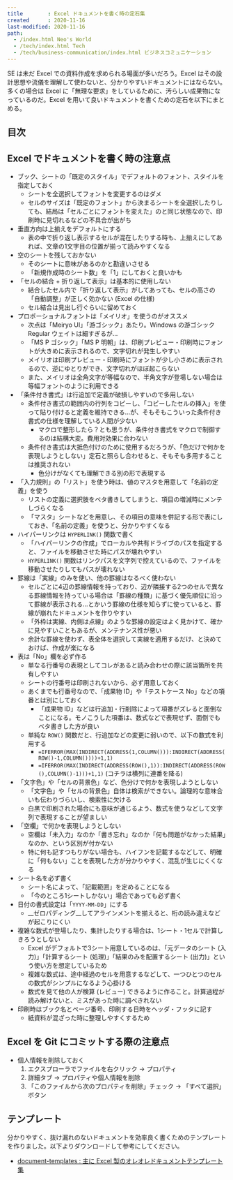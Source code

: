 ```yaml
---
title        : Excel ドキュメントを書く時の定石集
created      : 2020-11-16
last-modified: 2020-11-16
path:
  - /index.html Neo's World
  - /tech/index.html Tech
  - /tech/business-communication/index.html ビジネスコミュニケーション
---
```


SE は未だ Excel での資料作成を求められる場面が多いだろう。Excel はその設計思想や流儀を理解して使わないと、分かりやすいドキュメントにはならない。多くの場合は Excel に「無理な要求」をしているために、汚らしい成果物になっているのだ。Excel を用いて良いドキュメントを書くための定石を以下にまとめる。


## 目次


## Excel でドキュメントを書く時の注意点

- ブック、シートの「既定のスタイル」でデフォルトのフォント、スタイルを指定しておく
  - シートを全選択してフォントを変更するのはダメ
  - セルのサイズは「既定のフォント」から決まるシートを全選択したりしても、結局は「セルごとにフォントを変えた」のと同じ状態なので、印刷時に見切れるなどの不具合が出がち
- 垂直方向は上揃えをデフォルトにする
  - 表の中で折り返し表示するセルが混在したりする時も、上揃えにしてあれば、文章の1文字目の位置が揃って読みやすくなる
- 空のシートを残しておかない
  - そのシートに意味があるのかと勘違いさせる
  - 「新規作成時のシート数」を「1」にしておくと良いかも
- 「セルの結合 + 折り返して表示」は基本的に使用しない
  - 結合したセル内で「折り返して表示」がしてあっても、セルの高さの「自動調整」が正しく効かない (Excel の仕様)
  - セル結合は見出し行ぐらいに留めておく
- プロポーショナルフォントは「メイリオ」を使うのがオススメ
  - 次点は「Meiryo UI」「游ゴシック」あたり。Windows の游ゴシック Regular ウェイトは細すぎるが…
  - 「MS P ゴシック」「MS P 明朝」は、印刷プレビュー・印刷時にフォントが大きめに表示されるので、文字切れが発生しやすい
  - メイリオは印刷プレビュー・印刷時にフォントが少し小さめに表示されるので、逆にゆとりができ、文字切れがほぼ起こらない
  - また、メイリオは全角文字が等幅なので、半角文字が登場しない場合は等幅フォントのように利用できる
- 「条件付き書式」は行追加で定義が破損しやすいので多用しない
  - 条件付き書式の範囲内の行列をコピーし、「コピーしたセルの挿入」を使って貼り付けると定義を維持できる…が、そもそもこういった条件付き書式の仕様を理解している人間が少ない
      - マクロで整形したら？とも思うが、条件付き書式をマクロで制御するのは結構大変。費用対効果に合わない
  - 条件付き書式は大抵色付けのために使用するだろうが、「色だけで何かを表現しようとしない」定石と照らし合わせると、そもそも多用することは推奨されない
      - 色分けがなくても理解できる別の形で表現する
- 「入力規則」の「リスト」を使う時は、値のマスタを用意して「名前の定義」を使う
  - リストの定義に選択肢をベタ書きしてしまうと、項目の増減時にメンテしづらくなる
  - 「マスタ」シートなどを用意し、その項目の意味を併記する形で表にしておき、「名前の定義」を使うと、分かりやすくなる
- ハイパーリンクは `HYPERLINK()` 関数で書く
  - 「ハイパーリンクの作成」でローカルや共有ドライブのパスを指定すると、ファイルを移動させた時にパスが壊れやすい
  - `HYPERLINK()` 関数はリンクパスを文字列で控えているので、ファイルを移動させたりしてもパスが壊れない
- 罫線は「実線」のみを使い、他の罫線はなるべく使わない
  - セルごとに4辺の罫線情報を持っており、辺が隣接する2つのセルで異なる罫線情報を持っている場合は「罫線の種類」に基づく優先順位に沿って罫線が表示される…とかいう罫線の仕様を知らずに使っていると、罫線が崩れたドキュメントを作りやすい
  - 「外枠は実線、内側は点線」のような罫線の設定はよく見かけて、確かに見やすいこともあるが、メンテナンス性が悪い
  - 余計な罫線を使わず、表全体を選択して実線を適用するだけ、と決めておけば、作成が楽になる
- 表は「No」欄を必ず作る
  - 単なる行番号の表現としてコレがあると読み合わせの際に該当箇所を共有しやすい
  - シートの行番号は印刷されないから、必ず用意しておく
  - あくまでも行番号なので、「成果物 ID」や「テストケース No」などの項番とは別にしておく
      - 「成果物 ID」などは行追加・行削除によって項番がズレると面倒なことになる。モノこうした項番は、数式などで表現せず、面倒でもベタ書きした方が良い
  - 単純な `ROW()` 関数だと、行追加などの変更に弱いので、以下の数式を利用する
      - `=IFERROR(MAX(INDIRECT(ADDRESS(1,COLUMN())):INDIRECT(ADDRESS(ROW()-1,COLUMN())))+1,1)`
      - `=IFERROR(MAX(INDIRECT(ADDRESS(ROW(),1)):INDIRECT(ADDRESS(ROW(),COLUMN()-1)))+1,1)` (コチラは横列に連番を降る)
- 「文字色」や「セルの背景色」など、色分けで何かを表現しようとしない
  - 「文字色」や「セルの背景色」自体は検索ができない。論理的な意味合いも伝わりづらいし、検索性に欠ける
  - 白黒で印刷された場合にも意味が通じるよう、数式を使うなどして文字列で表現することが望ましい
- 「空欄」で何かを表現しようとしない
  - 空欄は「未入力」なのか「書き忘れ」なのか「何も問題がなかった結果」なのか、という区別が付かない
  - 特に何も記すつもりがない場合も、ハイフンを記載するなどして、明確に「何もない」ことを表現した方が分かりやすく、混乱が生じにくくなる
- シート名を必ず書く
  - シート名によって、「記載範囲」を定めることになる
  - 「今のところ1シートしかない」場合であっても必ず書く
- 日付の書式設定は「`YYYY-MM-DD`」にする
  - __ゼロパディング__してアラインメントを揃えると、桁の読み違えなどが起こりにくい
- 複雑な数式が登場したり、集計したりする場合は、1シート・1セルで計算しきろうとしない
  - Excel がデフォルトで3シート用意しているのは、「元データのシート (入力)」「計算するシート (処理)」「結果のみを配置するシート (出力)」という使い方を想定しているため
  - 複雑な数式は、途中経過のセルを用意するなどして、一つひとつのセルの数式がシンプルになるよう心掛ける
  - 数式を見て他の人が検算 (レビュー) できるように作ること。計算過程が読み解けないと、ミスがあった時に調べきれない
- 印刷時はブック名とページ番号、印刷する日時をヘッダ・フッタに記す
  - 紙資料が混ざった時に整理しやすくするため


## Excel を Git にコミットする際の注意点

- 個人情報を削除しておく
    1. エクスプローラでファイルを右クリック → プロパティ
    2. 詳細タブ → プロパティや個人情報を削除
    3. 「このファイルから次のプロパティを削除」チェック → 「すべて選択」ボタン


## テンプレート

分かりやすく、抜け漏れのないドキュメントを効率良く書くためのテンプレートを作りました。以下よりダウンロードして参考にしてください。

- [document-templates : 主に Excel 製のオレオレドキュメントテンプレート集](https://github.com/Neos21/document-templates)
